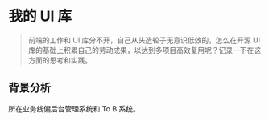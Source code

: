 # 我的 UI 库

> 前端的工作和 UI 库分不开，自己从头造轮子无意识低效的，怎么在开源 UI 库的基础上积累自己的劳动成果，以达到多项目高效复用呢？记录一下在这方面的思考和实践。

## 背景分析

所在业务线偏后台管理系统和 To B 系统。
